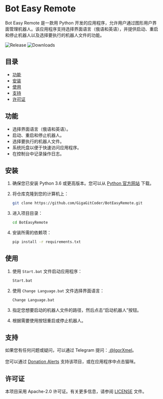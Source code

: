 # Bot Easy Remote

Bot Easy Remote 是一款用 Python 开发的应用程序，允许用户通过图形用户界面管理机器人。该应用程序支持选择界面语言（俄语和英语），并提供启动、重启和停止机器人以及选择要执行的机器人文件的功能。

![Release](https://img.shields.io/github/v/release/GigaGitCoder/BotEasyRemote) ![Downloads](https://img.shields.io/github/downloads/GigaGitCoder/BotEasyRemote/total)

## 目录

- [功能](#功能)
- [安装](#安装)
- [使用](#使用)
- [支持](#支持)
- [许可证](#许可证)

## 功能

- 选择界面语言（俄语和英语）。
- 启动、重启和停止机器人。
- 选择要执行的机器人文件。
- 系统托盘以便于快速访问应用程序。
- 在控制台中记录操作日志。

## 安装

1. 确保您已安装 Python 3.6 或更高版本。您可以从 [Python 官方网站](https://www.python.org/downloads/) 下载。
2. 将仓库克隆到您的计算机上：

   ```bash
   git clone https://github.com/GigaGitCoder/BotEasyRemote.git
   ```

3. 进入项目目录：

   ```bash
   cd BotEasyRemote
   ```

4. 安装所需的依赖项：

   ```bash
   pip install -r requirements.txt
   ```

## 使用

1. 使用 `Start.bat` 文件启动应用程序：

   ```bash
   Start.bat
   ```

2. 使用 `Change Language.bat` 文件选择界面语言：

   ```bash
   Change Language.bat
   ```

3. 指定您想要启动的机器人文件的路径，然后点击“启动机器人”按钮。
4. 根据需要使用按钮重启或停止机器人。

## 支持

如果您有任何问题或疑问，可以通过 Telegram 提问：[ @IgorXmel](https://t.me/IgorXmel)。 <br>
<br>
您可以通过 [Donation Alerts](https://www.donationalerts.com/r/ava_channel_live) 支持该项目，或在应用程序中点击猫咪。

## 许可证

本项目采用 Apache-2.0 许可证。有关更多信息，请参阅 [LICENSE](../../LICENSE) 文件。